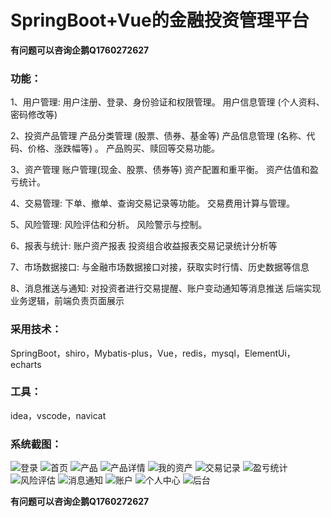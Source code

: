 # SpringBoot+Vue的金融投资管理平台

**有问题可以咨询企鹅Q1760272627** 

### 功能：
1、用户管理:
用户注册、登录、身份验证和权限管理。
用户信息管理 (个人资料、密码修改等)

2、投资产品管理
产品分类管理 (股票、债券、基金等)
产品信息管理 (名称、代码、价格、涨跌幅等) 。
产品购买、赎回等交易功能。

3、资产管理
账户管理(现金、股票、债券等)
资产配置和重平衡。
资产估值和盈亏统计。

4、交易管理:
下单、撤单、查询交易记录等功能。
交易费用计算与管理。

5、风险管理:
风险评估和分析。
风险警示与控制。

6、报表与统计:
账户资产报表
投资组合收益报表交易记录统计分析等

7、市场数据接口:
与金融市场数据接口对接，获取实时行情、历史数据等信息

8、消息推送与通知:
对投资者进行交易提醒、账户变动通知等消息推送
后端实现业务逻辑，前端负责页面展示

### 采用技术：
SpringBoot，shiro，Mybatis-plus，Vue，redis，mysql，ElementUi，echarts

### 工具：
idea，vscode，navicat

### 系统截图：
![登录](src/assets/image/image.png)
![首页](src/assets/image/image1.png)
![产品](src/assets/image/image2.png)
![产品详情](src/assets/image/image3.png)
![我的资产](src/assets/image/image4.png)
![交易记录](src/assets/image/image5.png)
![盈亏统计](src/assets/image/image23.png)
![风险评估](src/assets/image/image6.png)
![消息通知](src/assets/image/image7.png)
![账户](src/assets/image/image11.png)
![个人中心](src/assets/image/image12.png)
![后台](src/assets/image/image111.png)

**有问题可以咨询企鹅Q1760272627** 